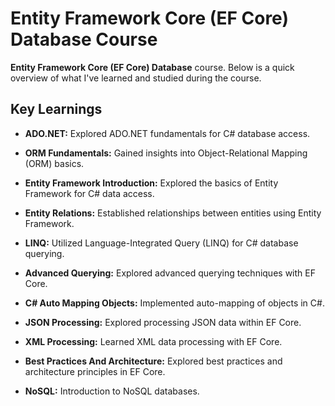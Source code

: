 # Entity Framework Core (EF Core) Database Course

**Entity Framework Core (EF Core) Database** course. Below is a quick overview of what I've learned and studied during the course.

## Key Learnings

- **ADO.NET:** Explored ADO.NET fundamentals for C# database access.

- **ORM Fundamentals:** Gained insights into Object-Relational Mapping (ORM) basics.

- **Entity Framework Introduction:** Explored the basics of Entity Framework for C# data access.

- **Entity Relations:** Established relationships between entities using Entity Framework.

- **LINQ:** Utilized Language-Integrated Query (LINQ) for C# database querying.

- **Advanced Querying:** Explored advanced querying techniques with EF Core.

- **C# Auto Mapping Objects:** Implemented auto-mapping of objects in C#.

- **JSON Processing:** Explored processing JSON data within EF Core.

- **XML Processing:** Learned XML data processing with EF Core.

- **Best Practices And Architecture:** Explored best practices and architecture principles in EF Core.

- **NoSQL:** Introduction to NoSQL databases.
